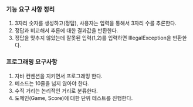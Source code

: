 ### 기능 요구 사항 정리

1. 3자리 숫자를 생성하고(정답), 사용자는 입력을 통해서 3자리 수를 추론한다.
2. 정답과 비교해서 추론에 대한 결과값을 반환한다.
3. 정답을 맞추지 않았는데 잘못된 입력(1,2)를 입력하면 IllegalException을 반환한다.

### 프로그래밍 요구사항

1. 자바 컨벤션을 지키면서 프로그래밍 한다.
2. 메소드는 10줄을 넘지 않아야 한다.
3. 수직 거리는 논리적인 거리로 분류한다.
4. 도메인(Game, Score)에 대한 단위 테스트를 진행한다.
